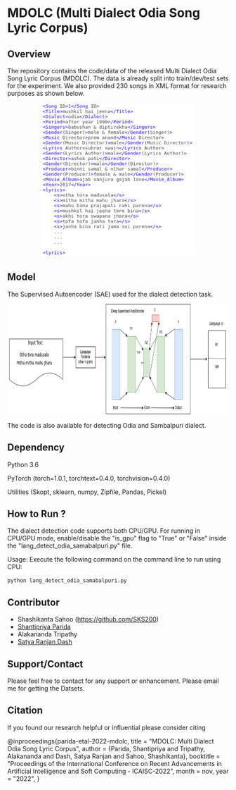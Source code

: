 # MDOLC (Multi Dialect Odia Song Lyric Corpus)

Overview
---------
The repository contains the code/data of the released Multi Dialect Odia Song Lyric Corpus (MDOLC). The data is already split into train/dev/test sets for the experiment. We also provided 230 songs in XML format for research purposes as shown below.

<p align="center">
  <img src="odia_lyric.png" width="350" height="350">
</p>

Model
-------
The Supervised Autoencoder (SAE) used for the dialect detection task. 

<p align="center">
  <img src="model_lyric.png" width="900" height="250">
</p>

The code is also available for detecting Odia and Sambalpuri dialect. 

Dependency
----------

Python 3.6

PyTorch (torch=1.0.1, torchtext=0.4.0, torchvision=0.4.0)

Utilities (Skopt, sklearn, numpy, Zipfile, Pandas, Pickel) 

How to Run ?
-------------
The dialect detection code supports both CPU/GPU. For running in CPU/GPU mode, enable/disable the "is_gpu" flag to "True" or "False" inside the "lang_detect_odia_samabalpuri.py" file. 

Usage: Execute the following command on the command line to run using CPU:
```
python lang_detect_odia_samabalpuri.py
```

Contributor
------------
- Shashikanta Sahoo (https://github.com/SKS200) 
- [Shantipriya Parida](https://www.shantipriya.me/)
- Alakananda Tripathy
- [Satya Ranjan Dash](https://ksca.kiit.ac.in/profiles/satya-ranjan-dash/)

Support/Contact
---------------
Please feel free to contact for any support or enhancement.
Please email me for getting the Datsets.


Citation
--------

If you found our research helpful or influential please consider citing

@inproceedings{parida-etal-2022-mdolc,
    title = "MDOLC: Multi Dialect Odia Song Lyric Corpus",
    author = {Parida, Shantipriya  and
      Tripathy, Alakananda   and
      Dash, Satya Ranjan   and
      Sahoo, Shashikanta},
    booktitle = "Proceedings of the International Conference on Recent Advancements in Artificial Intelligence and Soft Computing - ICAISC-2022",
    month = nov,
    year = "2022",
  }
